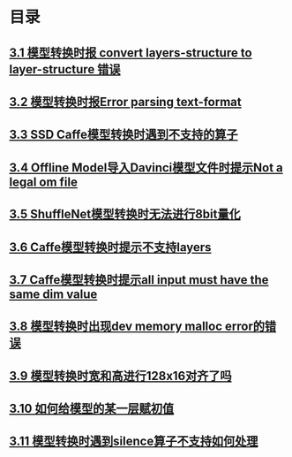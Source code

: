 # 目录
##  [3.1 模型转换时报 convert layers-structure to layer-structure 错误](part3-1.md)
##  [3.2 模型转换时报Error parsing text-format](part3-2.md)
##  [3.3 SSD Caffe模型转换时遇到不支持的算子](part3-3.md)
##  [3.4 Offline Model导入Davinci模型文件时提示Not a legal om file](part3-4.md)
##  [3.5 ShuffleNet模型转换时无法进行8bit量化](part3-5.md)
##  [3.6 Caffe模型转换时提示不支持layers](part3-6.md)
##  [3.7 Caffe模型转换时提示all input must have the same dim value](part3-7.md)
##  [3.8 模型转换时出现dev memory malloc error的错误](part3-8.md)
##  [3.9 模型转换时宽和高进行128x16对齐了吗](part3-9.md)
##  [3.10 如何给模型的某一层赋初值](part3-10.md)
##  [3.11 模型转换时遇到silence算子不支持如何处理](part3-11.md)



